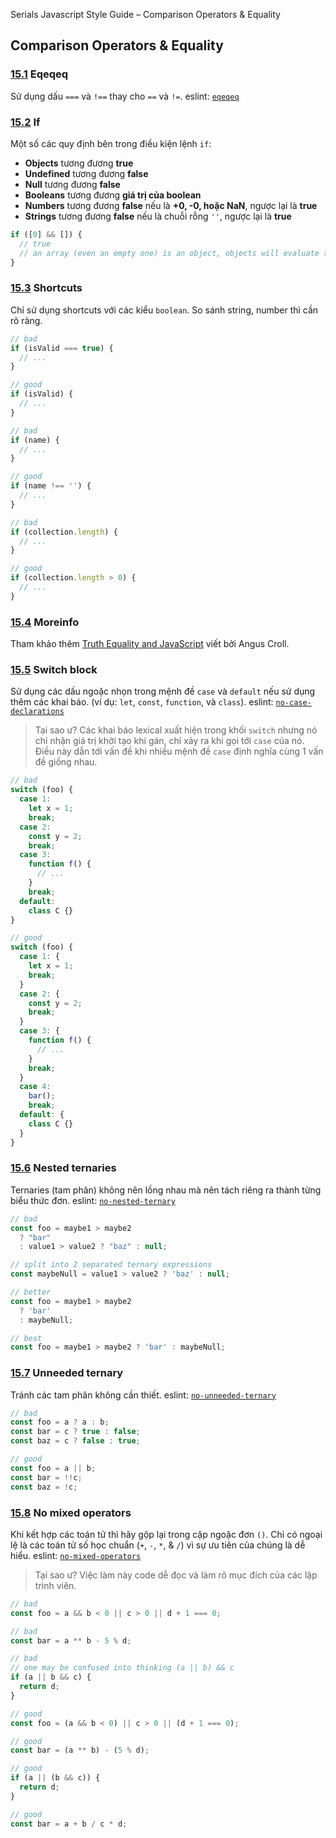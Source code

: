 Serials Javascript Style Guide – Comparison Operators & Equality

## Comparison Operators & Equality

<a name="comparison--eqeqeq"></a><a name="15.1"></a>
### [15.1](#comparison--eqeqeq) Eqeqeq
Sử dụng dấu `===` và `!==` thay cho `==` và `!=`. eslint: [`eqeqeq`](https://eslint.org/docs/rules/eqeqeq.html)

<a name="comparison--if"></a><a name="15.2"></a>
### [15.2](#comparison--if) If
Một số các quy định bên trong điều kiện lệnh `if`:

- **Objects** tương đương **true**
- **Undefined** tương đương **false**
- **Null** tương đương **false**
- **Booleans** tương đương **giá trị của boolean**
- **Numbers** tương đương **false** nếu là **+0, -0, hoặc NaN**, ngược lại là **true**
- **Strings** tương đương **false** nếu là chuỗi rỗng `''`, ngược lại là **true**

```javascript
if ([0] && []) {
  // true
  // an array (even an empty one) is an object, objects will evaluate to true
}
```

<a name="comparison--shortcuts"></a><a name="15.3"></a>
### [15.3](#comparison--shortcuts) Shortcuts
Chỉ sử dụng shortcuts với các kiểu `boolean`. So sánh string, number thì cần rõ ràng.

```javascript
// bad
if (isValid === true) {
  // ...
}

// good
if (isValid) {
  // ...
}

// bad
if (name) {
  // ...
}

// good
if (name !== '') {
  // ...
}

// bad
if (collection.length) {
  // ...
}

// good
if (collection.length > 0) {
  // ...
}
```

<a name="comparison--moreinfo"></a><a name="15.4"></a>
### [15.4](#comparison--moreinfo) Moreinfo
Tham khảo thêm [Truth Equality and JavaScript](https://javascriptweblog.wordpress.com/2011/02/07/truth-equality-and-javascript/#more-2108) viết bởi Angus Croll.

<a name="comparison--switch-blocks"></a><a name="15.5"></a>
### [15.5](#comparison--switch-blocks) Switch block
Sử dụng các dấu ngoặc nhọn trong mệnh đề  `case` và `default` nếu sử dụng thêm các khai báo. (ví dụ: `let`, `const`, `function`, và `class`). eslint: [`no-case-declarations`](https://eslint.org/docs/rules/no-case-declarations.html)

> Tại sao ư? Các khai báo lexical xuất hiện trong khối `switch` nhưng nó chỉ nhận giá trị khởi tạo khi gán, chỉ xảy ra khi gọi tới `case` của nó. Điều này dẫn tới vấn đề khi nhiều mệnh đề `case` định nghĩa cùng 1 vấn đề giống nhau.

```javascript
// bad
switch (foo) {
  case 1:
    let x = 1;
    break;
  case 2:
    const y = 2;
    break;
  case 3:
    function f() {
      // ...
    }
    break;
  default:
    class C {}
}

// good
switch (foo) {
  case 1: {
    let x = 1;
    break;
  }
  case 2: {
    const y = 2;
    break;
  }
  case 3: {
    function f() {
      // ...
    }
    break;
  }
  case 4:
    bar();
    break;
  default: {
    class C {}
  }
}
```

<a name="comparison--nested-ternaries"></a><a name="15.6"></a>
### [15.6](#comparison--nested-ternaries) Nested ternaries
Ternaries (tam phân) không nên lồng nhau mà nên tách riêng ra thành từng biểu thức đơn. eslint: [`no-nested-ternary`](https://eslint.org/docs/rules/no-nested-ternary.html)

```javascript
// bad
const foo = maybe1 > maybe2
  ? "bar"
  : value1 > value2 ? "baz" : null;

// split into 2 separated ternary expressions
const maybeNull = value1 > value2 ? 'baz' : null;

// better
const foo = maybe1 > maybe2
  ? 'bar'
  : maybeNull;

// best
const foo = maybe1 > maybe2 ? 'bar' : maybeNull;
```

<a name="comparison--unneeded-ternary"></a><a name="15.7"></a>
### [15.7](#comparison--unneeded-ternary) Unneeded ternary
Tránh các tam phân không cần thiết. eslint: [`no-unneeded-ternary`](https://eslint.org/docs/rules/no-unneeded-ternary.html)

```javascript
// bad
const foo = a ? a : b;
const bar = c ? true : false;
const baz = c ? false : true;

// good
const foo = a || b;
const bar = !!c;
const baz = !c;
```

<a name="comparison--no-mixed-operators"></a>
### [15.8](#comparison--no-mixed-operators) No mixed operators
Khi kết hợp các toán tử thì hãy gộp lại trong cặp ngoặc đơn `()`. Chỉ có ngoại lệ là các toán tử số học chuẩn (`+`, `-`, `*`, & `/`) vì sự ưu tiên của chúng là dễ hiểu. eslint: [`no-mixed-operators`](https://eslint.org/docs/rules/no-mixed-operators.html)

> Tại sao ư? Việc làm này code dễ đọc và làm rõ mục đích của các lập trình viên.

```javascript
// bad
const foo = a && b < 0 || c > 0 || d + 1 === 0;

// bad
const bar = a ** b - 5 % d;

// bad
// one may be confused into thinking (a || b) && c
if (a || b && c) {
  return d;
}

// good
const foo = (a && b < 0) || c > 0 || (d + 1 === 0);

// good
const bar = (a ** b) - (5 % d);

// good
if (a || (b && c)) {
  return d;
}

// good
const bar = a + b / c * d;
```